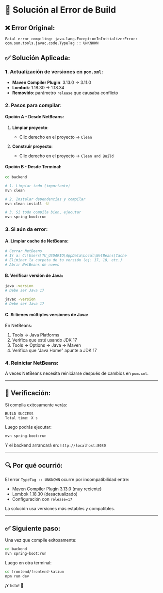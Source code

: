# 🔧 Solución al Error de Build

## ❌ Error Original:
```
Fatal error compiling: java.lang.ExceptionInInitializerError: 
com.sun.tools.javac.code.TypeTag :: UNKNOWN
```

## ✅ Solución Aplicada:

### 1. Actualización de versiones en `pom.xml`:
- **Maven Compiler Plugin**: 3.13.0 → 3.11.0
- **Lombok**: 1.18.30 → 1.18.34
- **Removido**: parámetro `release` que causaba conflicto

### 2. Pasos para compilar:

#### Opción A - Desde NetBeans:
1. **Limpiar proyecto**:
   - Clic derecho en el proyecto → `Clean`
   
2. **Construir proyecto**:
   - Clic derecho en el proyecto → `Clean and Build`

#### Opción B - Desde Terminal:
```bash
cd backend

# 1. Limpiar todo (importante)
mvn clean

# 2. Instalar dependencias y compilar
mvn clean install -U

# 3. Si todo compila bien, ejecutar
mvn spring-boot:run
```

### 3. Si aún da error:

#### A. Limpiar cache de NetBeans:
```bash
# Cerrar NetBeans
# Ir a: C:\Users\TU_USUARIO\AppData\Local\NetBeans\Cache
# Eliminar la carpeta de tu versión (ej: 17, 18, etc.)
# Abrir NetBeans de nuevo
```

#### B. Verificar versión de Java:
```bash
java -version
# Debe ser Java 17

javac -version
# Debe ser Java 17
```

#### C. Si tienes múltiples versiones de Java:
En NetBeans:
1. Tools → Java Platforms
2. Verifica que esté usando JDK 17
3. Tools → Options → Java → Maven
4. Verifica que "Java Home" apunte a JDK 17

### 4. Reiniciar NetBeans:
A veces NetBeans necesita reiniciarse después de cambios en `pom.xml`.

---

## 🎯 Verificación:

Si compila exitosamente verás:
```
BUILD SUCCESS
Total time: X s
```

Luego podrás ejecutar:
```bash
mvn spring-boot:run
```

Y el backend arrancará en: `http://localhost:8080`

---

## 🔍 Por qué ocurrió:

El error `TypeTag :: UNKNOWN` ocurre por incompatibilidad entre:
- Maven Compiler Plugin 3.13.0 (muy reciente)
- Lombok 1.18.30 (desactualizado)
- Configuración con `release=17`

La solución usa versiones más estables y compatibles.

---

## ✅ Siguiente paso:

Una vez que compile exitosamente:

```bash
cd backend
mvn spring-boot:run
```

Luego en otra terminal:
```bash
cd frontend/frontend-kalium
npm run dev
```

¡Y listo! 🚀
